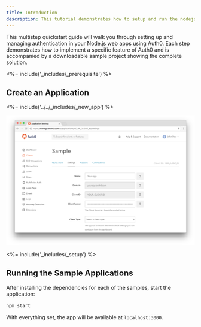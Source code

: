 ```yaml
---
title: Introduction
description: This tutorial demonstrates how to setup and run the nodejs webapp sample project provided by Auth0
---
```


This multistep quickstart guide will walk you through setting up and managing authentication in your Node.js web apps using Auth0. Each step demonstrates how to implement a specific feature of Auth0 and is accompanied by a downloadable sample project showing the complete solution.

<%= include('_includes/_prerequisite') %>

## Create an Application

<%= include('../../_includes/_new_app') %>

![App Dashboard](/media/articles/angularjs/app_dashboard.png)

<%= include('_includes/_setup') %>

## Running the Sample Applications

After installing the dependencies for each of the samples, start the application:

```bash
npm start
```

With everything set, the app will be available at `localhost:3000`.
